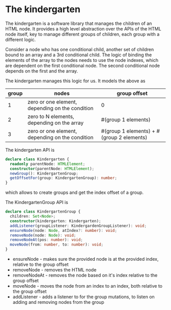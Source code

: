 # The kindergarten

The kindergarten is a software library that manages the children of an HTML node.
It provides a high level abstraction over the APIs of the HTML node itself,
key to manage different groups of children, each group with a different logic.

Consider a node who has one conditional child, another set of children bound to an array
and a 3rd conditional child. The logic of binding the elements of the array to the nodes
needs to use the node indexes, which are dependent on the first conditional node.
The second conditional node depends on the first and the array.

The kindergarten manages this logic for us. It models the above as

| group | nodes                                           | group offset                              |
| ----- | ----------------------------------------------- | ----------------------------------------- |
| 1     | zero or one element, depending on the condition | 0                                         |
| 2     | zero to N elements, depending on the array      | #(group 1 elements)                       |
| 3     | zero or one element, depending on the condition | #(group 1 elements) + #(group 2 elements) |

The kindergarten API is

```typescript
declare class Kindergarten {
  readonly parentNode: HTMLElement;
  constructor(parentNode: HTMLElement);
  newGroup(): KindergartenGroup;
  getOffsetFor(group: KindergartenGroup): number;
}
```

which allows to create groups and get the index offset of a group.

The KindergartenGroup API is

```typescript
declare class KindergartenGroup {
  children: Set<Node>;
  constructor(kindergarten: Kindergarten);
  addListener(groupListener: KindergardenGroupListener): void;
  ensureNode(node: Node, atIndex?: number): void;
  removeNode(node: Node): void;
  removeNodeAt(pos: number): void;
  moveNode(from: number, to: number): void;
}
```

- ensureNode - makes sure the provided node is at the provided index, relative to the group offset
- removeNode - removes the HTML node
- removeNodeAt - removes the node based on it's index relative to the group offset
- moveNode - moves the node from an index to an index, both relative to the group offset
- addListener - adds a listener to for the group mutations, to listen on adding and removing nodes from the group
